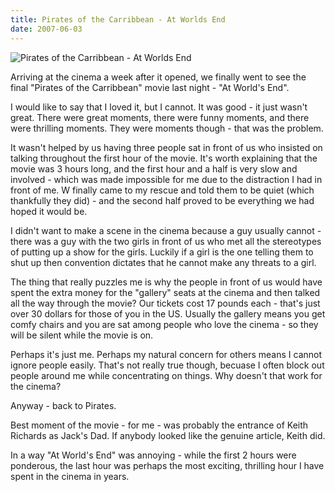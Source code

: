 ```yaml
---
title: Pirates of the Carribbean - At Worlds End
date: 2007-06-03
---
```


![Pirates of the Carribbean - At Worlds End](https://source.unsplash.com/gp8BLyaTaA0/1600x900)

Arriving at the cinema a week after it opened, we finally went to see the final "Pirates of the Carribbean" movie last night - "At World's End".

I would like to say that I loved it, but I cannot. It was good - it just wasn't great. There were great moments, there were funny moments, and there were thrilling moments. They were moments though - that was the problem.

It wasn't helped by us having three people sat in front of us who insisted on talking throughout the first hour of the movie. It's worth explaining that the movie was 3 hours long, and the first hour and a half is very slow and involved - which was made impossible for me due to the distraction I had in front of me. W finally came to my rescue and told them to be quiet (which thankfully they did) - and the second half proved to be everything we had hoped it would be.

I didn't want to make a scene in the cinema because a guy usually cannot - there was a guy with the two girls in front of us who met all the stereotypes of putting up a show for the girls. Luckily if a girl is the one telling them to shut up then convention dictates that he cannot make any threats to a girl.

The thing that really puzzles me is why the people in front of us would have spent the extra money for the "gallery" seats at the cinema and then talked all the way through the movie? Our tickets cost 17 pounds each - that's just over 30 dollars for those of you in the US. Usually the gallery means you get comfy chairs and you are sat among people who love the cinema - so they will be silent while the movie is on.

Perhaps it's just me. Perhaps my natural concern for others means I cannot ignore people easily. That's not really true though, becuase I often block out people around me while concentrating on things. Why doesn't that work for the cinema?

Anyway - back to Pirates.

Best moment of the movie - for me - was probably the entrance of Keith Richards as Jack's Dad. If anybody looked like the genuine article, Keith did.

In a way "At World's End" was annoying - while the first 2 hours were ponderous, the last hour was perhaps the most exciting, thrilling hour I have spent in the cinema in years.